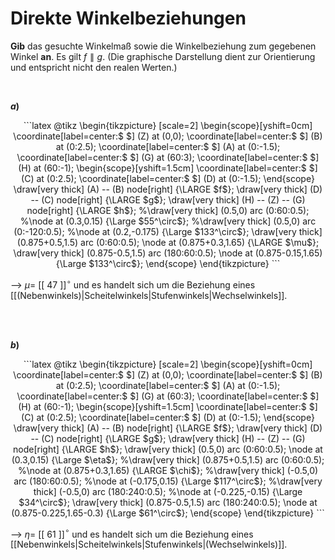 <!--
version:  0.0.1

language: de

@style
input {
    text-align: center;
}

.flex-container {
    display: flex;
    flex-wrap: wrap;
    align-items: stretch;
    gap: 20px;
}

.flex-child {
    flex: 1;
    min-width: 350px;
    margin-right: 20px;
}

@media (max-width: 400px) {
    .flex-child {
        flex: 100%;
        margin-right: 0;
    }
}
@end

formula: \carry   \textcolor{red}{\scriptsize #1}
formula: \digit   \rlap{\carry{#1}}\phantom{#2}#2
formula: \permil  \text{‰}

import: https://raw.githubusercontent.com/LiaTemplates/Tikz-Jax/main/README.md

script: https://cdn.jsdelivr.net/gh/LiaTemplates/Tikz-Jax@main/dist/index.js


tags: Winkel, Winkelbeziehungen, sehr leicht, sehr niedrig, Angeben

comment: Ein Winkelmaß ist bekannt, wie groß ist das gesuchte Winkelmaß?

author: Martin Lommatzsch

-->




# Direkte Winkelbeziehungen


**Gib** das gesuchte Winkelmaß sowie die Winkelbeziehung zum gegebenen Winkel **an**. Es gilt $f \parallel g$. (Die graphische Darstellung dient zur Orientierung und entspricht nicht den realen Werten.)

<br>
<section class="flex-container">

<div class="flex-child">

__$a)\;\;$__

<center>
```latex  @tikz 
\begin{tikzpicture} [scale=2]
\begin{scope}[yshift=0cm]
  \coordinate[label=center:$ $] (Z) at (0,0);
  \coordinate[label=center:$ $] (B) at (0:2.5);
  \coordinate[label=center:$ $] (A) at (0:-1.5);
  \coordinate[label=center:$ $] (G) at (60:3);
  \coordinate[label=center:$ $] (H) at (60:-1);
    \begin{scope}[yshift=1.5cm]      
      \coordinate[label=center:$ $] (C) at (0:2.5);
      \coordinate[label=center:$ $] (D) at (0:-1.5);
    \end{scope} 
  \draw[very thick] (A) -- (B) node[right] {\LARGE $f$};
  \draw[very thick] (D) -- (C) node[right] {\LARGE $g$};
  \draw[very thick] (H) -- (Z) -- (G)  node[right] {\LARGE $h$};
    %\draw[very thick] (0.5,0) arc (0:60:0.5);
    %\node at (0.3,0.15) {\Large $55^\circ$};
    %\draw[very thick] (0.5,0) arc (0:-120:0.5);
    %\node at (0.2,-0.175) {\Large $133^\circ$};
    \draw[very thick] (0.875+0.5,1.5) arc (0:60:0.5);
    \node at (0.875+0.3,1.65) {\LARGE $\mu$};
    \draw[very thick] (0.875-0.5,1.5) arc (180:60:0.5);
    \node at (0.875-0.15,1.65) {\Large $133^\circ$};
\end{scope} 
\end{tikzpicture}
```
</center>

--> $\mu =$ [[ 47 ]]$^\circ$ und es handelt sich um die Beziehung eines [[(Nebenwinkels)|Scheitelwinkels|Stufenwinkels|Wechselwinkels]].

<br>
</div>

<div class="flex-child">
<br>


__$b)\;\;$__

<center>
```latex  @tikz 
\begin{tikzpicture} [scale=2]
\begin{scope}[yshift=0cm]
  \coordinate[label=center:$ $] (Z) at (0,0);
  \coordinate[label=center:$ $] (B) at (0:2.5);
  \coordinate[label=center:$ $] (A) at (0:-1.5);
  \coordinate[label=center:$ $] (G) at (60:3);
  \coordinate[label=center:$ $] (H) at (60:-1);
    \begin{scope}[yshift=1.5cm]      
      \coordinate[label=center:$ $] (C) at (0:2.5);
      \coordinate[label=center:$ $] (D) at (0:-1.5);
    \end{scope} 
  \draw[very thick] (A) -- (B) node[right] {\LARGE $f$};
  \draw[very thick] (D) -- (C) node[right] {\LARGE $g$};
  \draw[very thick] (H) -- (Z) -- (G)  node[right] {\LARGE $h$};
    \draw[very thick] (0.5,0) arc (0:60:0.5);
    \node at (0.3,0.15) {\Large $\eta$};
    %\draw[very thick] (0.875+0.5,1.5) arc (0:60:0.5);
    %\node at (0.875+0.3,1.65) {\LARGE $\chi$};
    %\draw[very thick] (-0.5,0) arc (180:60:0.5);
    %\node at (-0.175,0.15) {\Large $117^\circ$};
    %\draw[very thick] (-0.5,0) arc (180:240:0.5);
    %\node at (-0.225,-0.15) {\Large $34^\circ$};
    \draw[very thick] (0.875-0.5,1.5) arc (180:240:0.5);
    \node at (0.875-0.225,1.65-0.3) {\Large $61^\circ$};
\end{scope} 
\end{tikzpicture}
```
</center>

--> $\eta =$ [[ 61 ]]$^\circ$ und es handelt sich um die Beziehung eines [[Nebenwinkels|Scheitelwinkels|Stufenwinkels|(Wechselwinkels)]].

</div>

</section>
<br>
<br>
<br>
<br>
<br>
